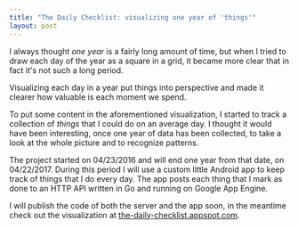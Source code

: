 ```yaml
---
title: "The Daily Checklist: visualizing one year of 'things'"
layout: post
---
```


I always thought *one year* is a fairly long amount of time, but when I tried to
draw each day of the year as a square in a grid, it became more clear that in
fact it's not such a long period.

Visualizing each day in a year put things into perspective and made it clearer
how valuable is each moment we spend.

To put some content in the aforementioned visualization, I started to track a
collection of *things* that I could do on an average day. I thought it would
have been interesting, once one year of data has been collected, to take a look
at the whole picture and to recognize patterns.

The project started on 04/23/2016 and will end one year from that date, on
04/22/2017. During this period I will use a custom little Android app to keep
track of things that I do every day. The app posts each thing that I mark as
done to an HTTP API written in Go and running on Google App Engine.

I will publish the code of both the server and the app soon, in the meantime
check out the visualization at
[the-daily-checklist.appspot.com](https://the-daily-checklist.appspot.com/).
